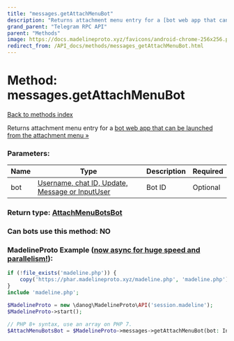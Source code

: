 ```yaml
---
title: "messages.getAttachMenuBot"
description: "Returns attachment menu entry for a [bot web app that can be launched from the attachment menu »](https://core.telegram.org/api/bots/attach)"
grand_parent: "Telegram RPC API"
parent: "Methods"
image: https://docs.madelineproto.xyz/favicons/android-chrome-256x256.png
redirect_from: /API_docs/methods/messages_getAttachMenuBot.html
---
```

# Method: messages.getAttachMenuBot
[Back to methods index](index.html)



Returns attachment menu entry for a [bot web app that can be launched from the attachment menu »](https://core.telegram.org/api/bots/attach)

### Parameters:

| Name     |    Type       | Description | Required |
|----------|---------------|-------------|----------|
|bot|[Username, chat ID, Update, Message or InputUser](/API_docs/types/InputUser.html) | Bot ID | Optional|


### Return type: [AttachMenuBotsBot](/API_docs/types/AttachMenuBotsBot.html)

### Can bots use this method: **NO**


### MadelineProto Example ([now async for huge speed and parallelism!](https://docs.madelineproto.xyz/docs/ASYNC.html)):


```php
if (!file_exists('madeline.php')) {
    copy('https://phar.madelineproto.xyz/madeline.php', 'madeline.php');
}
include 'madeline.php';

$MadelineProto = new \danog\MadelineProto\API('session.madeline');
$MadelineProto->start();

// PHP 8+ syntax, use an array on PHP 7.
$AttachMenuBotsBot = $MadelineProto->messages->getAttachMenuBot(bot: InputUser, );
```

